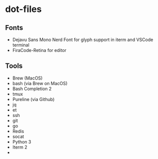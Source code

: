 # dot-files


## Fonts

* Dejavu Sans Mono Nerd Font for glyph support in iterm and VSCode terminal
* FiraCode-Retina for editor

## Tools

* Brew (MacOS)
* bash (via Brew on MacOS)
* Bash Completion 2
* tmux
* Pureline (via Github)
* jq
* et
* ssh
* git
* go
* Redis
* socat
* Python 3
* Iterm 2
* 
